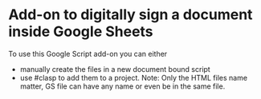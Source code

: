 # Add-on to digitally sign a document inside Google Sheets

To use this Google Script add-on you can either 
  - manually create the files in a new document bound script 
  - use #clasp to add them to a project.
Note: Only the HTML files name matter, GS file can have any name or even be in the same file.
